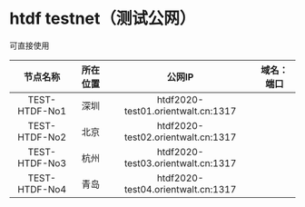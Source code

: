 
# htdf testnet（测试公网）

可直接使用

|节点名称|所在位置|公网IP|域名：端口|
|:-----:|:----:|:----:|:--:|
|TEST-HTDF-No1 | 深圳 |  htdf2020-test01.orientwalt.cn:1317|
|TEST-HTDF-No2 | 北京 | htdf2020-test02.orientwalt.cn:1317|
|TEST-HTDF-No3 | 杭州 |   htdf2020-test03.orientwalt.cn:1317|
|TEST-HTDF-No4 | 青岛 |  htdf2020-test04.orientwalt.cn:1317|